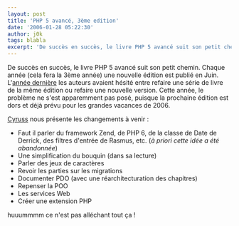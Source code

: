 ```yaml
---
layout: post
title: 'PHP 5 avancé, 3ème edition'
date: '2006-01-28 05:22:30'
author: j0k
tags: blabla
excerpt: 'De succès en succès, le livre PHP 5 avancé suit son petit chemin. Chaque année (cela fera la 3ème année) une nouvelle édition est publié en Juin. L''[année dernière](http://www.j0k3r.net/news-php-5-avance-seconde-edition-516.html) les auteurs avaient hésité entre refaire une série de livre de la même édition ou refaire une nouvelle version.   Cette année, le      ...'
---
```


De succès en succès, le livre PHP 5 avancé suit son petit chemin. Chaque année (cela fera la 3ème année) une nouvelle édition est publié en Juin. L'[année dernière](http://www.j0k3r.net/news-php-5-avance-seconde-edition-516.html) les auteurs avaient hésité entre refaire une série de livre de la même édition ou refaire une nouvelle version.   Cette année, le problème ne s'est apparemment pas posé, puisque la prochaine édition est dors et déjà prévu pour les grandes vacances de 2006.

[Cyruss](http://www.cyruss.com/blog/index.php?2006/01/05/63-php-5-avance---3eme-edition) nous présente les changements à venir :

* Faut il parler du framework Zend, de PHP 6, de la classe de Date de Derrick, des filtres d'entrée de Rasmus, etc. (*à priori cette idée a été abandonnée*)
* Une simplification du bouquin (dans sa lecture)
* Parler des jeux de caractères
* Revoir les parties sur les migrations
* Documenter PDO (avec une réarchitecturation des chapitres)
* Repenser la POO
* Les services Web
* Créer une extension PHP

huuummmm ce n'est pas alléchant tout ça !
